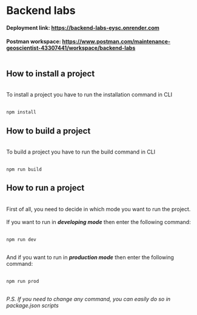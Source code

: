 # Backend labs

#### Deployment link: https://backend-labs-eysc.onrender.com

#### Postman workspace: https://www.postman.com/maintenance-geoscientist-43307441/workspace/backend-labs <br/><br/>

## How to install a project

<br/>To install a project you have to run the installation command in CLI<br/><br/>

```
npm install
```

## How to build a project

<br/>To build a project you have to run the build command in CLI<br/><br/>

```
npm run build
```

## How to run a project

<br/>First of all, you need to decide in which mode you want to run the project.<br/><br/>
If you want to run in ***developing mode*** then enter the following command:<br/><br/>

```
npm run dev
```

<br/>And if you want to run in ***production mode*** then enter the following command:<br/><br/>

```
npm run prod
```


<br/>*P.S. If you need to change any command, you can easily do so in package.json scripts*<br/><br/>
